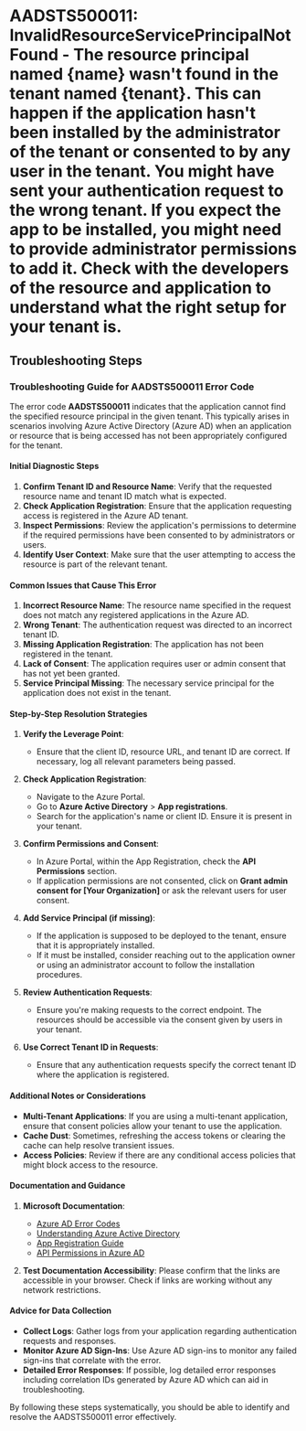 
# AADSTS500011: InvalidResourceServicePrincipalNotFound - The resource principal named {name} wasn't found in the tenant named {tenant}. This can happen if the application hasn't been installed by the administrator of the tenant or consented to by any user in the tenant. You might have sent your authentication request to the wrong tenant. If you expect the app to be installed, you might need to provide administrator permissions to add it. Check with the developers of the resource and application to understand what the right setup for your tenant is.


## Troubleshooting Steps
### Troubleshooting Guide for AADSTS500011 Error Code

The error code **AADSTS500011** indicates that the application cannot find the specified resource principal in the given tenant. This typically arises in scenarios involving Azure Active Directory (Azure AD) when an application or resource that is being accessed has not been appropriately configured for the tenant.

#### Initial Diagnostic Steps
1. **Confirm Tenant ID and Resource Name**: Verify that the requested resource name and tenant ID match what is expected.
2. **Check Application Registration**: Ensure that the application requesting access is registered in the Azure AD tenant.
3. **Inspect Permissions**: Review the application's permissions to determine if the required permissions have been consented to by administrators or users.
4. **Identify User Context**: Make sure that the user attempting to access the resource is part of the relevant tenant.

#### Common Issues that Cause This Error
1. **Incorrect Resource Name**: The resource name specified in the request does not match any registered applications in the Azure AD.
2. **Wrong Tenant**: The authentication request was directed to an incorrect tenant ID.
3. **Missing Application Registration**: The application has not been registered in the tenant.
4. **Lack of Consent**: The application requires user or admin consent that has not yet been granted.
5. **Service Principal Missing**: The necessary service principal for the application does not exist in the tenant.

#### Step-by-Step Resolution Strategies
1. **Verify the Leverage Point**:
    - Ensure that the client ID, resource URL, and tenant ID are correct. If necessary, log all relevant parameters being passed.
  
2. **Check Application Registration**:
    - Navigate to the Azure Portal.
    - Go to **Azure Active Directory** > **App registrations**.
    - Search for the application's name or client ID. Ensure it is present in your tenant.

3. **Confirm Permissions and Consent**:
    - In Azure Portal, within the App Registration, check the **API Permissions** section.
    - If application permissions are not consented, click on **Grant admin consent for [Your Organization]** or ask the relevant users for user consent.

4. **Add Service Principal (if missing)**:
    - If the application is supposed to be deployed to the tenant, ensure that it is appropriately installed.
    - If it must be installed, consider reaching out to the application owner or using an administrator account to follow the installation procedures.

5. **Review Authentication Requests**:
    - Ensure you're making requests to the correct endpoint. The resources should be accessible via the consent given by users in your tenant.

6. **Use Correct Tenant ID in Requests**:
    - Ensure that any authentication requests specify the correct tenant ID where the application is registered.

#### Additional Notes or Considerations
- **Multi-Tenant Applications**: If you are using a multi-tenant application, ensure that consent policies allow your tenant to use the application.
- **Cache Dust**: Sometimes, refreshing the access tokens or clearing the cache can help resolve transient issues.
- **Access Policies**: Review if there are any conditional access policies that might block access to the resource.

#### Documentation and Guidance
1. **Microsoft Documentation**:
   - [Azure AD Error Codes](https://docs.microsoft.com/en-us/azure/active-directory/develop/reference-aad-errors)
   - [Understanding Azure Active Directory](https://docs.microsoft.com/en-us/azure/active-directory/develop/what-is-azure-active-directory)
   - [App Registration Guide](https://docs.microsoft.com/en-us/azure/active-directory/develop/quickstart-register-app)
   - [API Permissions in Azure AD](https://docs.microsoft.com/en-us/azure/active-directory/develop/v2-permissions-and-consent)

2. **Test Documentation Accessibility**: Please confirm that the links are accessible in your browser. Check if links are working without any network restrictions.

#### Advice for Data Collection
- **Collect Logs**: Gather logs from your application regarding authentication requests and responses.
- **Monitor Azure AD Sign-Ins**: Use Azure AD sign-ins to monitor any failed sign-ins that correlate with the error.
- **Detailed Error Responses**: If possible, log detailed error responses including correlation IDs generated by Azure AD which can aid in troubleshooting.

By following these steps systematically, you should be able to identify and resolve the AADSTS500011 error effectively.